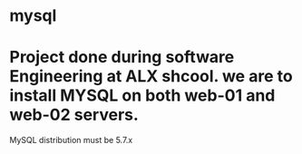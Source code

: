 # mysql

# Project done during software Engineering at ALX shcool. we are to install MYSQL on both web-01 and web-02 servers.
MySQL distribution must be 5.7.x
